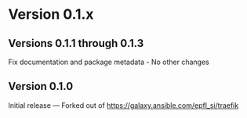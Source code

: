 # Version 0.1.x

## Versions 0.1.1 through 0.1.3

Fix documentation and package metadata - No other changes

## Version 0.1.0

Initial release — Forked out of https://galaxy.ansible.com/epfl_si/traefik
